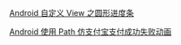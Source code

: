 [Android 自定义 View 之圆形进度条](http://www.jianshu.com/p/45c44ad92d50#)

[Android 使用 Path 仿支付宝支付成功失败动画](http://www.jianshu.com/p/f09af35a102a#)
